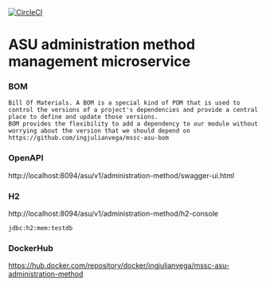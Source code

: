 [![CircleCI](https://circleci.com/gh/ingjulianvega/mssc-asu-administration-method.svg?style=svg)](https://circleci.com/gh/ingjulianvega/mssc-asu-administration-method)

# ASU administration method management microservice

### BOM

```
Bill Of Materials. A BOM is a special kind of POM that is used to control the versions of a project's dependencies and provide a central place to define and update those versions. 
BOM provides the flexibility to add a dependency to our module without worrying about the version that we should depend on
https://github.com/ingjulianvega/mssc-asu-bom
```

### OpenAPI

http://localhost:8094/asu/v1/administration-method/swagger-ui.html

### H2

http://localhost:8094/asu/v1/administration-method/h2-console

```
jdbc:h2:mem:testdb
```

### DockerHub

https://hub.docker.com/repository/docker/ingjulianvega/mssc-asu-administration-method
